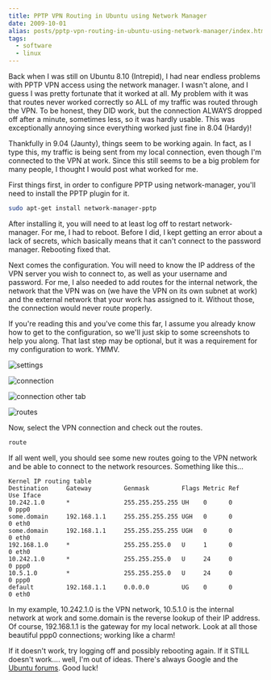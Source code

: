 ```yaml
---
title: PPTP VPN Routing in Ubuntu using Network Manager
date: 2009-10-01
alias: posts/pptp-vpn-routing-in-ubuntu-using-network-manager/index.html
tags:
  - software
  - linux
---
```


Back when I was still on Ubuntu 8.10 (Intrepid), I had near endless problems with PPTP VPN access using the network manager. I wasn't alone, and I guess I was pretty fortunate that it worked at all. My problem with it was that routes never worked correctly so ALL of my traffic was routed through the VPN. To be honest, they DID work, but the connection ALWAYS dropped off after a minute, sometimes less, so it was hardly usable. This was exceptionally annoying since everything worked just fine in 8.04 (Hardy)!

Thankfully in 9.04 (Jaunty), things seem to be working again. In fact, as I type this, my traffic is being sent from my local connection, even though I'm connected to the VPN at work. Since this still seems to be a big problem for many people, I thought I would post what worked for me.

First things first, in order to configure PPTP using network-manager, you'll need to install the PPTP plugin for it.

```bash
sudo apt-get install network-manager-pptp
```

After installing it, you will need to at least log off to restart network-manager. For me, I had to reboot. Before I did, I kept getting an error about a lack of secrets, which basically means that it can't connect to the password manager. Rebooting fixed that.

Next comes the configuration. You will need to know the IP address of the VPN server you wish to connect to, as well as your username and password. For me, I also needed to add routes for the internal network, the network that the VPN was on (we have the VPN on its own subnet at work) and the external network that your work has assigned to it. Without those, the connection would never route properly.

If you're reading this and you've come this far, I assume you already know how to get to the configuration, so we'll just skip to some screenshots to help you along. That last step may be optional, but it was a requirement for my configuration to work. YMMV.

![settings](/images/posts/edit-vpn-settings.png)

![connection](/images/posts/edit-vpn-connection.png)

![connection other tab](/images/posts/edit-vpn-connection2.png)

![routes](/images/posts/edit-vpn-routes.png)

Now, select the VPN connection and check out the routes.

```bash
route
```

If all went well, you should see some new routes going to the VPN network and be able to connect to the network resources. Something like this...

```text
Kernel IP routing table
Destination     Gateway         Genmask         Flags Metric Ref    Use Iface
10.242.1.0      *               255.255.255.255 UH    0      0        0 ppp0
some.domain     192.168.1.1     255.255.255.255 UGH   0      0        0 eth0
some.domain     192.168.1.1     255.255.255.255 UGH   0      0        0 eth0
192.168.1.0     *               255.255.255.0   U     1      0        0 eth0
10.242.1.0      *               255.255.255.0   U     24     0        0 ppp0
10.5.1.0        *               255.255.255.0   U     24     0        0 ppp0
default         192.168.1.1     0.0.0.0         UG    0      0        0 eth0
```

In my example, 10.242.1.0 is the VPN network, 10.5.1.0 is the internal network at work and some.domain is the reverse lookup of their IP address. Of course, 192.168.1.1 is the gateway for my local network. Look at all those beautiful ppp0 connections; working like a charm!

If it doesn't work, try logging off and possibly rebooting again. If it STILL doesn't work.... well, I'm out of ideas. There's always Google and the [Ubuntu forums](http://ubuntuforums.org/). Good luck!
